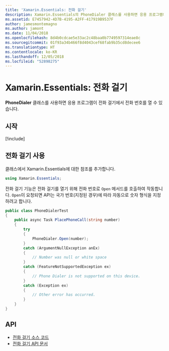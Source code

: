```yaml
---
title: 'Xamarin.Essentials: 전화 걸기'
description: Xamarin.Essentials의 PhoneDialer 클래스를 사용하면 응용 프로그램이 전화 걸기에서 전화 번호를 열 수 있습니다.
ms.assetid: E7457942-4D7B-4195-A2FF-417919B9537F
author: jamesmontemagno
ms.author: jamont
ms.date: 11/04/2018
ms.openlocfilehash: 8d4b0cdcae5e33ac2c48baa0b7749597314eae8c
ms.sourcegitcommit: 01f93a34b466f8d4043cef68fab9b35cd8decee6
ms.translationtype: HT
ms.contentlocale: ko-KR
ms.lasthandoff: 12/05/2018
ms.locfileid: "52898275"
---
```

# <a name="xamarinessentials-phone-dialer"></a>Xamarin.Essentials: 전화 걸기

**PhoneDialer** 클래스를 사용하면 응용 프로그램이 전화 걸기에서 전화 번호를 열 수 있습니다.

## <a name="get-started"></a>시작

[!include[](~/essentials/includes/get-started.md)]

## <a name="using-phone-dialer"></a>전화 걸기 사용

클래스에서 Xamarin.Essentials에 대한 참조를 추가합니다.

```csharp
using Xamarin.Essentials;
```

전화 걸기 기능은 전화 걸기를 열기 위해 전화 번호로 `Open` 메서드를 호출하여 작동합니다. `Open`이 요청되면 API는 국가 번호(지정된 경우)에 따라 자동으로 숫자 형식을 지정하려고 합니다.

```csharp
public class PhoneDialerTest
{
    public async Task PlacePhoneCall(string number)
    {
        try
        {
            PhoneDialer.Open(number);
        }
        catch (ArgumentNullException anEx)
        {
            // Number was null or white space
        }
        catch (FeatureNotSupportedException ex)
        {
            // Phone Dialer is not supported on this device.
        }
        catch (Exception ex)
        {
            // Other error has occurred.
        }
    }
}
```

## <a name="api"></a>API

- [전화 걸기 소스 코드](https://github.com/xamarin/Essentials/tree/master/Xamarin.Essentials/PhoneDialer)
- [전화 걸기 API 문서](xref:Xamarin.Essentials.PhoneDialer)
